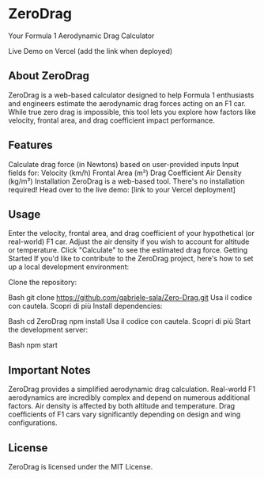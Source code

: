 # ZeroDrag
Your Formula 1 Aerodynamic Drag Calculator

Live Demo on Vercel (add the link when deployed)

## About ZeroDrag
ZeroDrag is a web-based calculator designed to help Formula 1 enthusiasts and engineers estimate the aerodynamic drag forces acting on an F1 car.  While true zero drag is impossible,  this tool lets you explore how factors like velocity,  frontal area, and drag coefficient impact performance.

## Features
Calculate drag force (in Newtons) based on user-provided inputs
Input fields for:
Velocity (km/h)
Frontal Area (m²)
Drag Coefficient
Air Density (kg/m³)
Installation
ZeroDrag is a web-based tool. There's no installation required! Head over to the live demo: [link to your Vercel deployment]

## Usage
Enter the velocity, frontal area, and drag coefficient of your hypothetical (or real-world) F1 car.
Adjust the air density if you wish to account for altitude or temperature.
Click "Calculate" to see the estimated drag force.
Getting Started
If you'd like to contribute to the ZeroDrag project, here's how to set up a local development environment:

Clone the repository:

Bash
git clone https://github.com/gabriele-sala/Zero-Drag.git
Usa il codice con cautela. Scopri di più
Install dependencies:

Bash
cd ZeroDrag
npm install
Usa il codice con cautela. Scopri di più
Start the development server:

Bash
npm start

## Important Notes
ZeroDrag provides a simplified aerodynamic drag calculation. Real-world F1 aerodynamics are incredibly complex and depend on numerous additional factors.
Air density is affected by both altitude and temperature.
Drag coefficients of F1 cars vary significantly depending on design and wing configurations.

## License
ZeroDrag is licensed under the MIT License.
